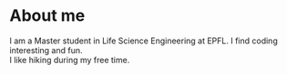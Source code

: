 # About me

I am a Master student in Life Science Engineering at EPFL. I find coding interesting and fun. <br>
I like hiking during my free time. 

